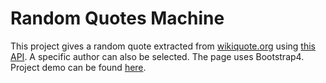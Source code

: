 # Random Quotes Machine
This project gives a random quote extracted from [wikiquote.org](https://www.wikiquote.org/) using [this API](https://github.com/natetyler/wikiquotes-api). A specific author can also be selected. The page uses Bootstrap4. Project demo can be found [here](http://htmlpreview.github.io/?https://github.com/ssaleem/Random-Quotes/blob/master/index.html).